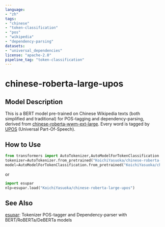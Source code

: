 ```yaml
---
language:
- "zh"
tags:
- "chinese"
- "token-classification"
- "pos"
- "wikipedia"
- "dependency-parsing"
datasets:
- "universal_dependencies"
license: "apache-2.0"
pipeline_tag: "token-classification"
---
```


# chinese-roberta-large-upos

## Model Description

This is a BERT model pre-trained on Chinese Wikipedia texts (both simplified and traditional) for POS-tagging and dependency-parsing, derived from [chinese-roberta-wwm-ext-large](https://huggingface.co/hfl/chinese-roberta-wwm-ext-large). Every word is tagged by [UPOS](https://universaldependencies.org/u/pos/) (Universal Part-Of-Speech).

## How to Use

```py
from transformers import AutoTokenizer,AutoModelForTokenClassification
tokenizer=AutoTokenizer.from_pretrained("KoichiYasuoka/chinese-roberta-large-upos")
model=AutoModelForTokenClassification.from_pretrained("KoichiYasuoka/chinese-roberta-large-upos")
```

or

```py
import esupar
nlp=esupar.load("KoichiYasuoka/chinese-roberta-large-upos")
```

## See Also

[esupar](https://github.com/KoichiYasuoka/esupar): Tokenizer POS-tagger and Dependency-parser with BERT/RoBERTa/DeBERTa models

